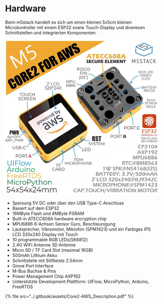 # Hardware

Beim m5stack handelt es sich um einen kleinen 5x5cm kleinen Microkontroller mit einem ESP32 sowie Touch-Display und diveresen Schnittstellen und integrierten Komponenten.

![](<../.gitbook/assets/M5Stack Core2 AWS.png>)

* Speisung 5V DC oder über den USB Type-C Anschluss&#x20;
* Basiert auf dem ESP32
* &#x20;16MByte Flash und 8MByte PSRAM
* Built-in ATECC608A hardware encryption chip
* MPU6886 6-Achsen Sensor Gyro, Beschleunigung
* Lautsprecher, Vibromotor, Mikrofon (SPM1423) und ein Farbiges IPS LCD 320x240 Display mit Touch
* 10 programmable RGB LEDs(SK6812)
* 2.4G WiFi Antenne 3D Antenne&#x20;
* Micro SD / TF Card Slot (maximal 16GB)
* 500mAh Lithium Akku&#x20;
* Schnittstelle mit Stiftleiste 2.54mm
* Grove Port Interface&#x20;
* M-Bus Buchse & Pins&#x20;
* Power Management Chip AXP192&#x20;
* Unterstützte Development Plattform: UIFlow, MicroPython, Arduino, FreeRTOS

{% file src="../.gitbook/assets/Core2-AWS_Description.pdf" %}
